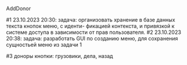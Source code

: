 AddDonor


#1
 23.10.2023 20:30:
    задача:
   организовать хранение в базе данных текста кнопок меню, с иденти-
   фикацией контекста, и привязкой к системе доступа в зависимости от
   прав пользователя. 
#2
 23.10.2023 20:38:
    задача:
   разработать GUI по созданию меню, для сохранения сущностьей меню
   из задачи 1

#3 доноры
    кнопки: грузовики, дела, назад

